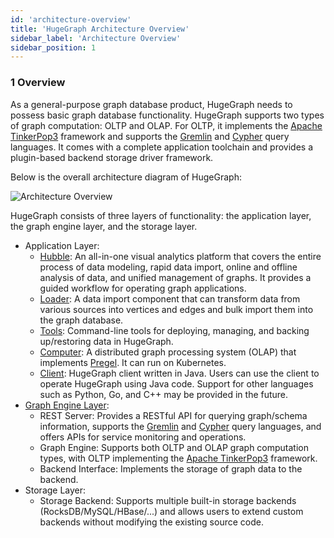 ```yaml
---
id: 'architecture-overview'
title: 'HugeGraph Architecture Overview'
sidebar_label: 'Architecture Overview'
sidebar_position: 1
---
```


### 1 Overview

As a general-purpose graph database product, HugeGraph needs to possess basic graph database functionality. HugeGraph supports two types of graph computation: OLTP and OLAP. For OLTP, it implements the [Apache TinkerPop3](https://tinkerpop.apache.org) framework and supports the [Gremlin](https://tinkerpop.apache.org/gremlin.html) and [Cypher](https://en.wikipedia.org/wiki/Cypher) query languages. It comes with a complete application toolchain and provides a plugin-based backend storage driver framework.

Below is the overall architecture diagram of HugeGraph:

![Architecture Overview](/img/guide/architectural-revised.png)

HugeGraph consists of three layers of functionality: the application layer, the graph engine layer, and the storage layer.

- Application Layer:
  - [Hubble](/docs/quickstart/hugegraph-hubble/): An all-in-one visual analytics platform that covers the entire process of data modeling, rapid data import, online and offline analysis of data, and unified management of graphs. It provides a guided workflow for operating graph applications.
  - [Loader](/docs/quickstart/hugegraph-loader/): A data import component that can transform data from various sources into vertices and edges and bulk import them into the graph database.
  - [Tools](/docs/quickstart/hugegraph-tools/): Command-line tools for deploying, managing, and backing up/restoring data in HugeGraph.
  - [Computer](/docs/quickstart/hugegraph-computer/): A distributed graph processing system (OLAP) that implements [Pregel](https://kowshik.github.io/JPregel/pregel_paper.pdf). It can run on Kubernetes.
  - [Client](/docs/quickstart/hugegraph-client/): HugeGraph client written in Java. Users can use the client to operate HugeGraph using Java code. Support for other languages such as Python, Go, and C++ may be provided in the future.
- [Graph Engine Layer](/docs/quickstart/hugegraph-server/):
  - REST Server: Provides a RESTful API for querying graph/schema information, supports the [Gremlin](https://tinkerpop.apache.org/gremlin.html) and [Cypher](https://en.wikipedia.org/wiki/Cypher) query languages, and offers APIs for service monitoring and operations.
  - Graph Engine: Supports both OLTP and OLAP graph computation types, with OLTP implementing the [Apache TinkerPop3](https://tinkerpop.apache.org) framework.
  - Backend Interface: Implements the storage of graph data to the backend.
- Storage Layer:
  - Storage Backend: Supports multiple built-in storage backends (RocksDB/MySQL/HBase/...) and allows users to extend custom backends without modifying the existing source code.
